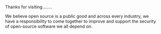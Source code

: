 
Thanks for visiting........

>
We believe open source is a public good and across every industry, we have a responsibility to come together to improve and support the security of open-source software we all depend on.
